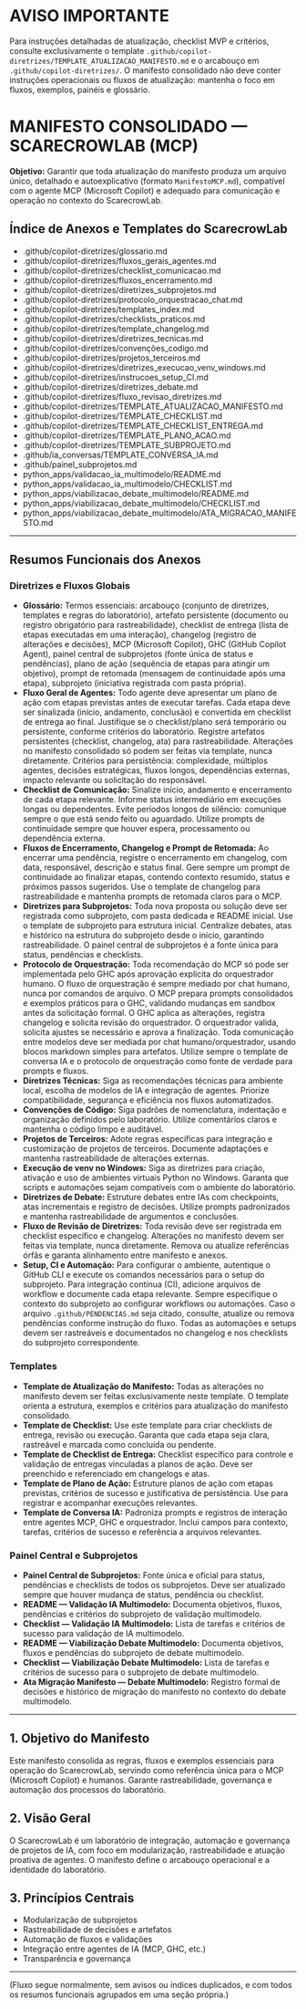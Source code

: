 # AVISO IMPORTANTE

Para instruções detalhadas de atualização, checklist MVP e critérios, consulte exclusivamente o template `.github/copilot-diretrizes/TEMPLATE_ATUALIZACAO_MANIFESTO.md` e o arcabouço em `.github/copilot-diretrizes/`. O manifesto consolidado não deve conter instruções operacionais ou fluxos de atualização: mantenha o foco em fluxos, exemplos, painéis e glossário.

# MANIFESTO CONSOLIDADO — SCARECROWLAB (MCP)

**Objetivo:** Garantir que toda atualização do manifesto produza um arquivo único, detalhado e autoexplicativo (formato `ManifestoMCP.md`), compatível com o agente MCP (Microsoft Copilot) e adequado para comunicação e operação no contexto do ScarecrowLab.

## Índice de Anexos e Templates do ScarecrowLab

- .github/copilot-diretrizes/glossario.md
- .github/copilot-diretrizes/fluxos_gerais_agentes.md
- .github/copilot-diretrizes/checklist_comunicacao.md
- .github/copilot-diretrizes/fluxos_encerramento.md
- .github/copilot-diretrizes/diretrizes_subprojetos.md
- .github/copilot-diretrizes/protocolo_orquestracao_chat.md
- .github/copilot-diretrizes/templates_index.md
- .github/copilot-diretrizes/checklists_praticos.md
- .github/copilot-diretrizes/template_changelog.md
- .github/copilot-diretrizes/diretrizes_tecnicas.md
- .github/copilot-diretrizes/convenções_codigo.md
- .github/copilot-diretrizes/projetos_terceiros.md
- .github/copilot-diretrizes/diretrizes_execucao_venv_windows.md
- .github/copilot-diretrizes/instrucoes_setup_CI.md
- .github/copilot-diretrizes/diretrizes_debate.md
- .github/copilot-diretrizes/fluxo_revisao_diretrizes.md
- .github/copilot-diretrizes/TEMPLATE_ATUALIZACAO_MANIFESTO.md
- .github/copilot-diretrizes/TEMPLATE_CHECKLIST.md
- .github/copilot-diretrizes/TEMPLATE_CHECKLIST_ENTREGA.md
- .github/copilot-diretrizes/TEMPLATE_PLANO_ACAO.md
- .github/copilot-diretrizes/TEMPLATE_SUBPROJETO.md
- .github/ia_conversas/TEMPLATE_CONVERSA_IA.md
- .github/painel_subprojetos.md
- python_apps/validacao_ia_multimodelo/README.md
- python_apps/validacao_ia_multimodelo/CHECKLIST.md
- python_apps/viabilizacao_debate_multimodelo/README.md
- python_apps/viabilizacao_debate_multimodelo/CHECKLIST.md
- python_apps/viabilizacao_debate_multimodelo/ATA_MIGRACAO_MANIFESTO.md

---

## Resumos Funcionais dos Anexos

### Diretrizes e Fluxos Globais
- **Glossário:** Termos essenciais: arcabouço (conjunto de diretrizes, templates e regras do laboratório), artefato persistente (documento ou registro obrigatório para rastreabilidade), checklist de entrega (lista de etapas executadas em uma interação), changelog (registro de alterações e decisões), MCP (Microsoft Copilot), GHC (GitHub Copilot Agent), painel central de subprojetos (fonte única de status e pendências), plano de ação (sequência de etapas para atingir um objetivo), prompt de retomada (mensagem de continuidade após uma etapa), subprojeto (iniciativa registrada com pasta própria).
- **Fluxo Geral de Agentes:** Todo agente deve apresentar um plano de ação com etapas previstas antes de executar tarefas. Cada etapa deve ser sinalizada (início, andamento, conclusão) e convertida em checklist de entrega ao final. Justifique se o checklist/plano será temporário ou persistente, conforme critérios do laboratório. Registre artefatos persistentes (checklist, changelog, ata) para rastreabilidade. Alterações no manifesto consolidado só podem ser feitas via template, nunca diretamente. Critérios para persistência: complexidade, múltiplos agentes, decisões estratégicas, fluxos longos, dependências externas, impacto relevante ou solicitação do responsável.
- **Checklist de Comunicação:** Sinalize início, andamento e encerramento de cada etapa relevante. Informe status intermediário em execuções longas ou dependentes. Evite períodos longos de silêncio: comunique sempre o que está sendo feito ou aguardado. Utilize prompts de continuidade sempre que houver espera, processamento ou dependência externa.
- **Fluxos de Encerramento, Changelog e Prompt de Retomada:** Ao encerrar uma pendência, registre o encerramento em changelog, com data, responsável, descrição e status final. Gere sempre um prompt de continuidade ao finalizar etapas, contendo contexto resumido, status e próximos passos sugeridos. Use o template de changelog para rastreabilidade e mantenha prompts de retomada claros para o MCP.
- **Diretrizes para Subprojetos:** Toda nova proposta ou solução deve ser registrada como subprojeto, com pasta dedicada e README inicial. Use o template de subprojeto para estrutura inicial. Centralize debates, atas e histórico na estrutura do subprojeto desde o início, garantindo rastreabilidade. O painel central de subprojetos é a fonte única para status, pendências e checklists.
- **Protocolo de Orquestração:** Toda recomendação do MCP só pode ser implementada pelo GHC após aprovação explícita do orquestrador humano. O fluxo de orquestração é sempre mediado por chat humano, nunca por comandos de arquivo. O MCP prepara prompts consolidados e exemplos práticos para o GHC, validando mudanças em sandbox antes da solicitação formal. O GHC aplica as alterações, registra changelog e solicita revisão do orquestrador. O orquestrador valida, solicita ajustes se necessário e aprova a finalização. Toda comunicação entre modelos deve ser mediada por chat humano/orquestrador, usando blocos markdown simples para artefatos. Utilize sempre o template de conversa IA e o protocolo de orquestração como fonte de verdade para prompts e fluxos.
- **Diretrizes Técnicas:** Siga as recomendações técnicas para ambiente local, escolha de modelos de IA e integração de agentes. Priorize compatibilidade, segurança e eficiência nos fluxos automatizados.
- **Convenções de Código:** Siga padrões de nomenclatura, indentação e organização definidos pelo laboratório. Utilize comentários claros e mantenha o código limpo e auditável.
- **Projetos de Terceiros:** Adote regras específicas para integração e customização de projetos de terceiros. Documente adaptações e mantenha rastreabilidade de alterações externas.
- **Execução de venv no Windows:** Siga as diretrizes para criação, ativação e uso de ambientes virtuais Python no Windows. Garanta que scripts e automações sejam compatíveis com o ambiente do laboratório.
- **Diretrizes de Debate:** Estruture debates entre IAs com checkpoints, atas incrementais e registro de decisões. Utilize prompts padronizados e mantenha rastreabilidade de argumentos e conclusões.
- **Fluxo de Revisão de Diretrizes:** Toda revisão deve ser registrada em checklist específico e changelog. Alterações no manifesto devem ser feitas via template, nunca diretamente. Remova ou atualize referências órfãs e garanta alinhamento entre manifesto e anexos.
- **Setup, CI e Automação:** Para configurar o ambiente, autentique o GitHub CLI e execute os comandos necessários para o setup do subprojeto. Para integração contínua (CI), adicione arquivos de workflow e documente cada etapa relevante. Sempre especifique o contexto do subprojeto ao configurar workflows ou automações. Caso o arquivo `.github/PENDENCIAS.md` seja citado, consulte, atualize ou remova pendências conforme instrução do fluxo. Todas as automações e setups devem ser rastreáveis e documentados no changelog e nos checklists do subprojeto correspondente.

### Templates
- **Template de Atualização do Manifesto:** Todas as alterações no manifesto devem ser feitas exclusivamente neste template. O template orienta a estrutura, exemplos e critérios para atualização do manifesto consolidado.
- **Template de Checklist:** Use este template para criar checklists de entrega, revisão ou execução. Garanta que cada etapa seja clara, rastreável e marcada como concluída ou pendente.
- **Template de Checklist de Entrega:** Checklist específico para controle e validação de entregas vinculadas a planos de ação. Deve ser preenchido e referenciado em changelogs e atas.
- **Template de Plano de Ação:** Estruture planos de ação com etapas previstas, critérios de sucesso e justificativa de persistência. Use para registrar e acompanhar execuções relevantes.
- **Template de Conversa IA:** Padroniza prompts e registros de interação entre agentes MCP, GHC e orquestrador. Inclui campos para contexto, tarefas, critérios de sucesso e referência a arquivos relevantes.

### Painel Central e Subprojetos
- **Painel Central de Subprojetos:** Fonte única e oficial para status, pendências e checklists de todos os subprojetos. Deve ser atualizado sempre que houver mudança de status, pendência ou checklist.
- **README — Validação IA Multimodelo:** Documenta objetivos, fluxos, pendências e critérios do subprojeto de validação multimodelo.
- **Checklist — Validação IA Multimodelo:** Lista de tarefas e critérios de sucesso para validação de IA multimodelo.
- **README — Viabilização Debate Multimodelo:** Documenta objetivos, fluxos e pendências do subprojeto de debate multimodelo.
- **Checklist — Viabilização Debate Multimodelo:** Lista de tarefas e critérios de sucesso para o subprojeto de debate multimodelo.
- **Ata Migração Manifesto — Debate Multimodelo:** Registro formal de decisões e histórico de migração do manifesto no contexto do debate multimodelo.

---

## 1. Objetivo do Manifesto
Este manifesto consolida as regras, fluxos e exemplos essenciais para operação do ScarecrowLab, servindo como referência única para o MCP (Microsoft Copilot) e humanos. Garante rastreabilidade, governança e automação dos processos do laboratório.

## 2. Visão Geral
O ScarecrowLab é um laboratório de integração, automação e governança de projetos de IA, com foco em modularização, rastreabilidade e atuação proativa de agentes. O manifesto define o arcabouço operacional e a identidade do laboratório.

## 3. Princípios Centrais
- Modularização de subprojetos
- Rastreabilidade de decisões e artefatos
- Automação de fluxos e validações
- Integração entre agentes de IA (MCP, GHC, etc.)
- Transparência e governança

---

(Fluxo segue normalmente, sem avisos ou índices duplicados, e com todos os resumos funcionais agrupados em uma seção própria.)
